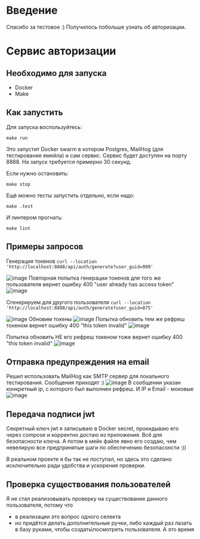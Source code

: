 # Введение
Спасибо за тестовое :) Получилось побольше узнать об авторизации.

# Сервис авторизации
## Необходимо для запуска
- Docker
- Make
## Как запустить
Для запуска воспользуйтесь:

`make run`

Это запустит Docker swarm в котором Postgres, MailHog (для тестирования емейла) и сам сервис. Сервис будет доступен на порту 8888. На запуск требуется примерно 30 секунд.

Если нужно остановить:

`make stop`

Ещё можно тесты запустить отдельно, если надо:

`make .test`

И линтером прогнать:

`make lint`

## Примеры запросов
Генерация токенов `curl --location 'http://localhost:8888/api/auth/generate?user_guid=999'`

![image](https://github.com/user-attachments/assets/d6f3c93c-15e2-4b9e-8349-f4d1c9daefaa)
Повторная попытка генерации токенов для того же пользователя вернет ошибку 400 "user already has access token"
![image](https://github.com/user-attachments/assets/7f44e0b4-384f-49fa-af86-3052af404a17)

Сгенерируем для другого пользователя `curl --location 'http://localhost:8888/api/auth/generate?user_guid=875'`

![image](https://github.com/user-attachments/assets/26f5b977-33dd-46c5-8c2a-3e38d5d2007e)
Обновим токены
![image](https://github.com/user-attachments/assets/cfd5ba85-0ba6-4d81-8141-16df1318e0f8)
Попытка обновить тем же рефреш токеном вернет ошибку 400 "this token invalid"
![image](https://github.com/user-attachments/assets/8a26655d-91a0-40b0-a793-fe8c0188b825)

Попытка обновить НЕ его рефреш токеном тоже вернет ошибку 400 "this token invalid"
![image](https://github.com/user-attachments/assets/1f2e2eeb-f471-4649-bb43-0e3a5fb52046)


## Отправка предупреждения на email
Решил использовать MailHog как SMTP сервер для локального тестирования. Сообщения приходят :)
![image](https://github.com/user-attachments/assets/2f3178cc-908c-456d-8d0e-2429bc8f3538)
В сообщении указан конкретный ip, с которого был выполнен рефреш. И IP и Email - моковые
![image](https://github.com/user-attachments/assets/a53b23fa-9d68-4544-9fac-2ae3845787e1)

## Передача подписи jwt
Секретный ключ jwt я записываю в Docker secret, прокидываю его через compose и корректно достаю из приложения. Всё для безопасности ключа.
А потом в мейк файле явно его создаю, чем невелирую все предпринятые шаги по обеспечению безопасонсти :))

В реальном проекте я бы так не поступал, но здесь это сделано исключительно ради удобства и ускорения проверки.

## Проверка существования пользователей
Я не стал реализовывать проверку на существование данного пользователя, потому что 
- в реализации это вопрос одного селекта
- но придётся делать дополнительные ручки, либо каждый раз лазать в базу руками, чтобы создать\посмотреть пользователя. А это время
